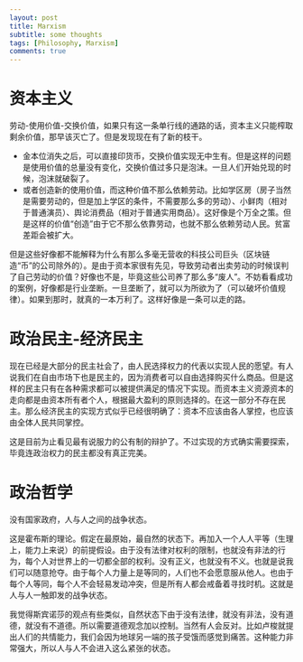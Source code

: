 ```yaml
---
layout: post
title: Marxism
subtitle: some thoughts
tags: [Philosophy, Marxism]
comments: true
---
```


# 资本主义

劳动-使用价值-交换价值，如果只有这一条单行线的通路的话，资本主义只能榨取剩余价值，那早该灭亡了。但是发现现在有了新的枝干。

* 金本位消失之后，可以直接印货币，交换价值实现无中生有。但是这样的问题是使用价值的总量没有变化，交换价值过多只是泡沫。一旦人们开始兑现的时候，泡沫就破裂了。
* 或者创造新的使用价值，而这种价值不那么依赖劳动。比如学区房（房子当然是需要劳动的，但是加上学区的条件，不需要那么多的劳动）、小鲜肉（相对于普通演员）、舆论消费品（相对于普通实用商品）。这好像是个万全之策。但是这样的价值“创造”由于它不那么依靠劳动，也就不那么依赖劳动人民。贫富差距会被扩大。

但是这些好像都不能解释为什么有那么多毫无营收的科技公司巨头（区块链造“币”的公司除外的）。是由于资本家很有先见，导致劳动者出卖劳动的时候误判了自己劳动的价值？好像也不是，毕竟这些公司养了那么多“废人”。不妨看看成功的案例，好像都是行业垄断。一旦垄断了，就可以为所欲为了（可以破坏价值规律）。如果到那时，就真的一本万利了。这样好像是一条可以走的路。


# 政治民主-经济民主

现在已经是大部分的民主社会了，由人民选择权力的代表以实现人民的愿望。有人说我们在自由市场下也是民主的，因为消费者可以自由选择购买什么商品。但是这样的民主只有在各种需求都可以被提供满足的情况下实现。而资本主义资源资本的走向都是由资本所有者个人，根据最大盈利的原则选择的。在这一部分不存在民主。那么经济民主的实现方式似乎已经很明确了：资本不应该由各人掌控，也应该由全体人民共同掌控。

这是目前为止看见最有说服力的公有制的辩护了。不过实现的方式确实需要探索，毕竟连政治权力的民主都没有真正完美。

# 政治哲学

没有国家政府，人与人之间的战争状态。

这是霍布斯的理论。假定在最原始，最自然的状态下。再加入一个人人平等（生理上，能力上来说）的前提假设。由于没有法律对权利的限制，也就没有非法的行为，每个人对世界上的一切都全部的权利。没有正义，也就没有不义。也就是说我们可以随意抢夺。由于每个人力量上是等同的，人们也不会愿意服从他人。也由于每个人等同，每个人不会轻易发动冲突，但是所有人都会戒备着寻找时机。这就是人与人一触即发的战争状态。

我觉得斯宾诺莎的观点有些类似，自然状态下由于没有法律，就没有非法，没有道德，就没有不道德。所以需要道德观念加以控制。当然有人会反对。比如卢梭就提出人们的共情能力，我们会因为地球另一端的孩子受饿而感觉到痛苦。这种能力非常强大，所以人与人不会进入这么紧张的状态。
